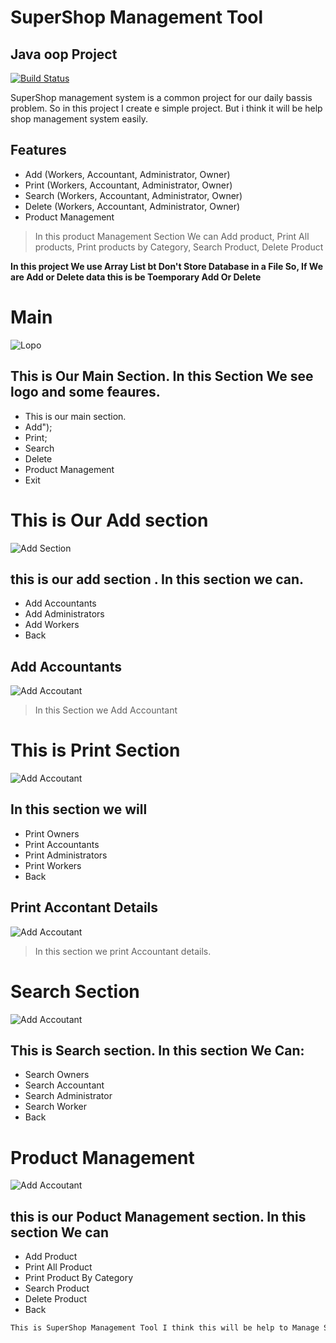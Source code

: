 # SuperShop Management Tool

## Java oop Project

[![Build Status](https://travis-ci.org/joemccann/dillinger.svg?branch=master)](https://www.facebook.com/JahidHasan.CO)

SuperShop management system is a common project for our daily
bassis problem. So in this project I create e simple project. But i think it will be help
shop management system easily.

## Features

- Add (Workers, Accountant, Administrator, Owner)
- Print (Workers, Accountant, Administrator, Owner)
- Search (Workers, Accountant, Administrator, Owner)
- Delete (Workers, Accountant, Administrator, Owner)
- Product Management

> In this product Management Section We can
> Add product,
> Print All products,
> Print products by Category,
> Search Product,
> Delete Product

**In this project We use Array List bt Don't Store Database in a File So, If We are Add or Delete data this is be Toemporary Add Or Delete**

# Main

![Lopo](https://github.com/JahidHasanCO/SuperShop_Java-OOP-Project/blob/main/Images/logo.png)

## This is Our Main Section. In this Section We see logo and some feaures.

- This is our main section.
- Add");
- Print;
- Search
- Delete
- Product Management
- Exit

# This is Our Add section

![Add Section](https://github.com/JahidHasanCO/SuperShop_Java-OOP-Project/blob/main/Images/add%20section.png)

## this is our add section . In this section we can.

- Add Accountants
- Add Administrators
- Add Workers
- Back

## Add Accountants

![Add Accoutant](https://github.com/JahidHasanCO/SuperShop_Java-OOP-Project/blob/main/Images/add%20Accountant.png)

> In this Section we Add Accountant

# This is Print Section

![Add Accoutant](https://github.com/JahidHasanCO/SuperShop_Java-OOP-Project/blob/main/Images/print%20section.png)

## In this section we will

- Print Owners
- Print Accountants
- Print Administrators
- Print Workers
- Back

## Print Accontant Details

![Add Accoutant](https://github.com/JahidHasanCO/SuperShop_Java-OOP-Project/blob/main/Images/print%20accountant%20details.png)

> In this section we print Accountant details.

# Search Section

![Add Accoutant](https://github.com/JahidHasanCO/SuperShop_Java-OOP-Project/blob/main/Images/search%20accountant.png)

## This is Search section. In this section We Can:

- Search Owners
- Search Accountant
- Search Administrator
- Search Worker
- Back

# Product Management

![Add Accoutant](https://github.com/JahidHasanCO/SuperShop_Java-OOP-Project/blob/main/Images/product%20management.png)

## this is our Poduct Management section. In this section We can

- Add Product
- Print All Product
- Print Product By Category
- Search Product
- Delete Product
- Back

```sh
This is SuperShop Management Tool I think this will be help to Manage Shop
```
